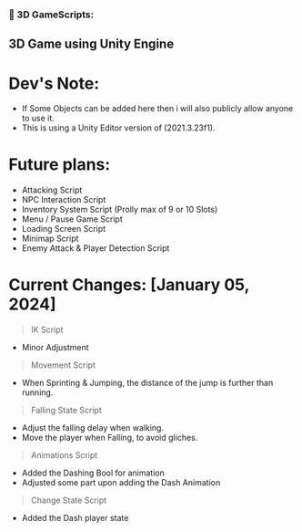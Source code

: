 ### 🔨 3D GameScripts:
3D Game using Unity Engine
---

<h1>Dev's Note:</h1>

- If Some Objects can be added here then i will also publicly allow anyone to use it.
- This is using a Unity Editor version of (2021.3.23f1).

<h1>Future plans:</h1>

- Attacking Script
- NPC Interaction Script
- Inventory System Script (Prolly max of 9 or 10 Slots)
- Menu / Pause Game Script
- Loading Screen Script
- Minimap Script
- Enemy Attack & Player Detection Script

<h1>Current Changes: [January 05, 2024]</h1>

> IK Script
- Minor Adjustment
  
> Movement Script
- When Sprinting & Jumping, the distance of the jump is further than running.

> Falling State Script
- Adjust the falling delay when walking.
- Move the player when Falling, to avoid gliches.

> Animations Script
- Added the Dashing Bool for animation
- Adjusted some part upon adding the Dash Animation

> Change State Script
- Added the Dash player state

